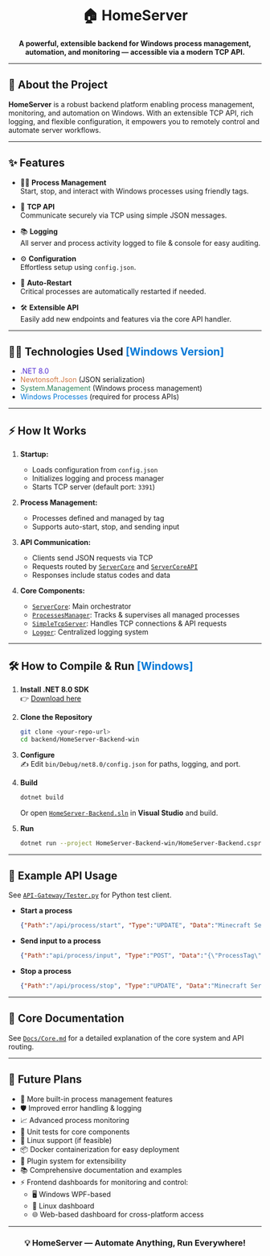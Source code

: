 <div align="center">
  
# 🏠 HomeServer
      
**A powerful, extensible backend for Windows process management,<br/> automation, and monitoring — accessible via a modern TCP API.**

</div>

---

## 🚀 About the Project

**HomeServer** is a robust backend platform enabling process management, monitoring, and automation on Windows. With an extensible TCP API, rich logging, and flexible configuration, it empowers you to remotely control and automate server workflows.

---

## ✨ Features

- 🧑‍💻 **Process Management**  
  Start, stop, and interact with Windows processes using friendly tags.

- 🔌 **TCP API**  
  Communicate securely via TCP using simple JSON messages.

- 📚 **Logging**  
  All server and process activity logged to file & console for easy auditing.

- ⚙️ **Configuration**  
  Effortless setup using `config.json`.

- 🔄 **Auto-Restart**  
  Critical processes are automatically restarted if needed.

- 🛠️ **Extensible API**  
  Easily add new endpoints and features via the core API handler.

---

## 🧑‍💻 Technologies Used <span style="color: #0078D7;">[Windows Version]</span>

- <span style="color: #512BD4;">.NET 8.0</span>  
- <span style="color: #D17A45;">Newtonsoft.Json</span> (JSON serialization)  
- <span style="color: #2F855A;">System.Management</span> (Windows process management)  
- <span style="color: #0078D7;">Windows Processes</span> (required for process APIs)  

---

## ⚡ How It Works

1. **Startup:**  
   - Loads configuration from `config.json`
   - Initializes logging and process manager
   - Starts TCP server (default port: `3391`)

2. **Process Management:**  
   - Processes defined and managed by tag  
   - Supports auto-start, stop, and sending input

3. **API Communication:**  
   - Clients send JSON requests via TCP  
   - Requests routed by [`ServerCore`](backend/HomeServer-Backend-win/Core/ServerCore.cs) and [`ServerCoreAPI`](backend/HomeServer-Backend-win/Core/ServerCoreAPI.cs)  
   - Responses include status codes and data

4. **Core Components:**  
   - [`ServerCore`](backend/HomeServer-Backend-win/Core/ServerCore.cs): Main orchestrator  
   - [`ProcessesManager`](backend/HomeServer-Backend-win/ProcessesManager.cs): Tracks & supervises all managed processes  
   - [`SimpleTcpServer`](backend/HomeServer-Backend-win/Communication/SimpleTcpServer.cs): Handles TCP connections & API requests  
   - [`Logger`](backend/HomeServer-Backend-win/Logger.cs): Centralized logging system  

---

## 🛠️ How to Compile & Run <span style="color:#0078D7;">[Windows]</span>

1. **Install .NET 8.0 SDK**  
   👉 [Download here](https://dotnet.microsoft.com/download/dotnet/8.0)

2. **Clone the Repository**

   ```sh
   git clone <your-repo-url>
   cd backend/HomeServer-Backend-win
   ```

3. **Configure**  
   ✍️ Edit `bin/Debug/net8.0/config.json` for paths, logging, and port.

4. **Build**

   ```sh
   dotnet build
   ```
   Or open [`HomeServer-Backend.sln`](backend/HomeServer-Backend-win/HomeServer-Backend.sln) in **Visual Studio** and build.

5. **Run**

   ```sh
   dotnet run --project HomeServer-Backend-win/HomeServer-Backend.csproj
   ```

---

## 📡 Example API Usage

See [`API-Gateway/Tester.py`](backend/API-Gateway/Tester.py) for Python test client.

- **Start a process**
  ```json
  {"Path":"/api/process/start", "Type":"UPDATE", "Data":"Minecraft Server"}
  ```
- **Send input to a process**
  ```json
  {"Path":"api/process/input", "Type":"POST", "Data":"{\"ProcessTag\": \"Minecraft Server\", \"Input\": \"say hello API\"}"}
  ```
- **Stop a process**
  ```json
  {"Path":"/api/process/stop", "Type":"UPDATE", "Data":"Minecraft Server"}
  ```

---

## 📖 Core Documentation

See [`Docs/Core.md`](backend/HomeServer-Backend-win/Docs/Core.md) for a detailed explanation of the core system and API routing.

---

## 🌱 Future Plans

- 🚀 More built-in process management features
- 🛡️ Improved error handling & logging
- 📈 Advanced process monitoring
- 🧪 Unit tests for core components
- 🐧 Linux support (if feasible)
- 📦 Docker containerization for easy deployment
- 🔌 Plugin system for extensibility
- 📚 Comprehensive documentation and examples
- ⚡ Frontend dashboards for monitoring and control:
  - 🖥️ Windows WPF-based
  - 🐧 Linux dashboard
  - 🌐 Web-based dashboard for cross-platform access

---

<div align="center">

### 💡 **HomeServer — Automate Anything, Run Everywhere!**

</div>
